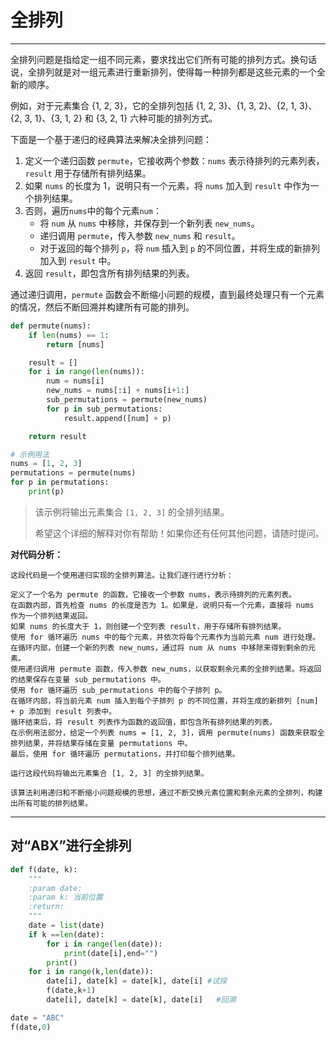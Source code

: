 # 全排列

---

全排列问题是指给定一组不同元素，要求找出它们所有可能的排列方式。换句话说，全排列就是对一组元素进行重新排列，使得每一种排列都是这些元素的一个全新的顺序。

例如，对于元素集合 {1, 2, 3}，它的全排列包括 {1, 2, 3}、{1, 3, 2}、{2, 1, 3}、{2, 3, 1}、{3, 1, 2} 和 {3, 2, 1} 六种可能的排列方式。

下面是一个基于递归的经典算法来解决全排列问题：

1. 定义一个递归函数 `permute`，它接收两个参数：`nums` 表示待排列的元素列表，`result` 用于存储所有排列结果。
2. 如果 `nums` 的长度为 1，说明只有一个元素，将 `nums` 加入到 `result` 中作为一个排列结果。
3. 否则，遍历`nums`中的每个元素`num`：
   - 将 `num` 从 `nums` 中移除，并保存到一个新列表 `new_nums`。
   - 递归调用 `permute`，传入参数 `new_nums` 和 `result`。
   - 对于返回的每个排列 `p`，将 `num` 插入到 `p` 的不同位置，并将生成的新排列加入到 `result` 中。
4. 返回 `result`，即包含所有排列结果的列表。

通过递归调用，`permute` 函数会不断缩小问题的规模，直到最终处理只有一个元素的情况，然后不断回溯并构建所有可能的排列。

```python
def permute(nums):
    if len(nums) == 1:
        return [nums]

    result = []
    for i in range(len(nums)):
        num = nums[i]
        new_nums = nums[:i] + nums[i+1:]
        sub_permutations = permute(new_nums)
        for p in sub_permutations:
            result.append([num] + p)

    return result

# 示例用法
nums = [1, 2, 3]
permutations = permute(nums)
for p in permutations:
    print(p)
```

> 该示例将输出元素集合 `[1, 2, 3]` 的全排列结果。
>
> 希望这个详细的解释对你有帮助！如果你还有任何其他问题，请随时提问。



**对代码分析：**

```shell
这段代码是一个使用递归实现的全排列算法。让我们逐行进行分析：

定义了一个名为 permute 的函数，它接收一个参数 nums，表示待排列的元素列表。
在函数内部，首先检查 nums 的长度是否为 1。如果是，说明只有一个元素，直接将 nums 作为一个排列结果返回。
如果 nums 的长度大于 1，则创建一个空列表 result，用于存储所有排列结果。
使用 for 循环遍历 nums 中的每个元素，并依次将每个元素作为当前元素 num 进行处理。
在循环内部，创建一个新的列表 new_nums，通过将 num 从 nums 中移除来得到剩余的元素。
使用递归调用 permute 函数，传入参数 new_nums，以获取剩余元素的全排列结果。将返回的结果保存在变量 sub_permutations 中。
使用 for 循环遍历 sub_permutations 中的每个子排列 p。
在循环内部，将当前元素 num 插入到每个子排列 p 的不同位置，并将生成的新排列 [num] + p 添加到 result 列表中。
循环结束后，将 result 列表作为函数的返回值，即包含所有排列结果的列表。
在示例用法部分，给定一个列表 nums = [1, 2, 3]，调用 permute(nums) 函数来获取全排列结果，并将结果存储在变量 permutations 中。
最后，使用 for 循环遍历 permutations，并打印每个排列结果。

运行这段代码将输出元素集合 [1, 2, 3] 的全排列结果。

该算法利用递归和不断缩小问题规模的思想，通过不断交换元素位置和剩余元素的全排列，构建出所有可能的排列结果。
```



---

## 对“ABX”进行全排列

```python
def f(date, k):
    """
    :param date:
    :param k: 当前位置
    :return:
    """
    date = list(date)
    if k ==len(date):
        for i in range(len(date)):
            print(date[i],end="")
        print()
    for i in range(k,len(date)):
        date[i], date[k] = date[k], date[i] #试探
        f(date,k+1)
        date[i], date[k] = date[k], date[i]   #回溯

date = "ABC"
f(date,0)
```



